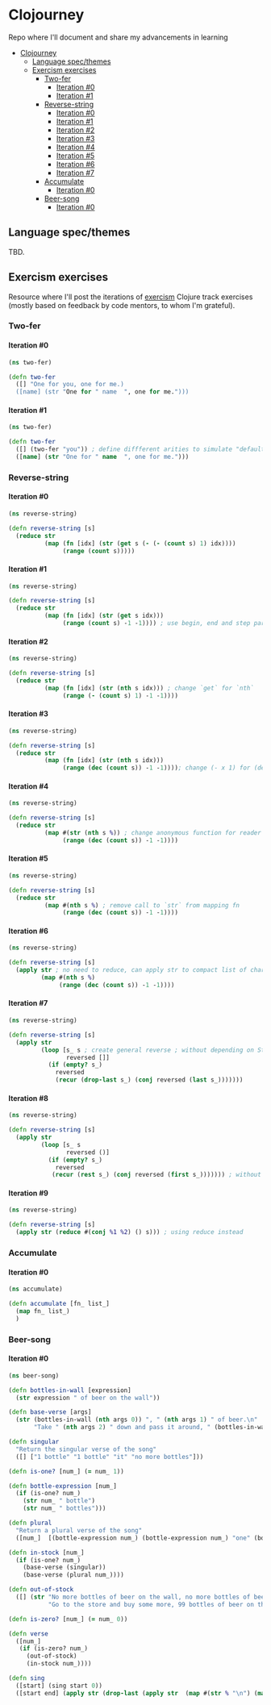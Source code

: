 # Clojourney

Repo where I'll document and share my advancements in learning

- [Clojourney](#clojourney)
  - [Language spec/themes](#language-specthemes)
  - [Exercism exercises](#exercism-exercises)
    - [Two-fer](#two-fer)
      - [Iteration #0](#iteration-0)
      - [Iteration #1](#iteration-1)
    - [Reverse-string](#reverse-string)
      - [Iteration #0](#iteration-0-1)
      - [Iteration #1](#iteration-1-1)
      - [Iteration #2](#iteration-2)
      - [Iteration #3](#iteration-3)
      - [Iteration #4](#iteration-4)
      - [Iteration #5](#iteration-5)
      - [Iteration #6](#iteration-6)
      - [Iteration #7](#iteration-7)
    - [Accumulate](#accumulate)
      - [Iteration #0](#iteration-0-2)
    - [Beer-song](#beer-song)
      - [Iteration #0](#iteration-0-3)

## Language spec/themes

TBD.

## Exercism exercises

Resource where I'll post the iterations of [exercism](https://exercism.io/my/tracks/clojure) Clojure track exercises (mostly based on feedback by code mentors, to whom I'm grateful).

### Two-fer

#### Iteration #0

```clojure
(ns two-fer)

(defn two-fer
  ([] "One for you, one for me.)
  ([name] (str "One for " name  ", one for me.")))
```

#### Iteration #1

```clojure
(ns two-fer)

(defn two-fer
  ([] (two-fer "you")) ; define diffferent arities to simulate "default arguments"
  ([name] (str "One for " name  ", one for me.")))
```

### Reverse-string

#### Iteration #0

```clojure
(ns reverse-string)

(defn reverse-string [s]
  (reduce str
          (map (fn [idx] (str (get s (- (- (count s) 1) idx))))
               (range (count s)))))
```

#### Iteration #1

```clojure
(ns reverse-string)

(defn reverse-string [s]
  (reduce str
          (map (fn [idx] (str (get s idx)))
               (range (count s) -1 -1)))) ; use begin, end and step params
```

#### Iteration #2

```clojure
(ns reverse-string)

(defn reverse-string [s]
  (reduce str
          (map (fn [idx] (str (nth s idx))) ; change `get` for `nth`
               (range (- (count s) 1) -1 -1))))
```

#### Iteration #3

```clojure
(ns reverse-string)

(defn reverse-string [s]
  (reduce str
          (map (fn [idx] (str (nth s idx)))
               (range (dec (count s)) -1 -1)))); change (- x 1) for (dec x)
```

#### Iteration #4

```clojure
(ns reverse-string)

(defn reverse-string [s]
  (reduce str
          (map #(str (nth s %)) ; change anonymous function for reader syntax
               (range (dec (count s)) -1 -1))))
```

#### Iteration #5

```clojure
(ns reverse-string)

(defn reverse-string [s]
  (reduce str
          (map #(nth s %) ; remove call to `str` from mapping fn
               (range (dec (count s)) -1 -1))))
```

#### Iteration #6

```clojure
(ns reverse-string)

(defn reverse-string [s]
  (apply str ; no need to reduce, can apply str to compact list of chars
         (map #(nth s %)
              (range (dec (count s)) -1 -1))))
```

#### Iteration #7

```clojure
(ns reverse-string)

(defn reverse-string [s]
  (apply str
         (loop [s_ s ; create general reverse ; without depending on String random access
                reversed []]
           (if (empty? s_)
             reversed
             (recur (drop-last s_) (conj reversed (last s_)))))))
```

#### Iteration #8

```clojure
(ns reverse-string)

(defn reverse-string [s]
  (apply str 
         (loop [s_ s
                reversed ()]
           (if (empty? s_)
             reversed
            (recur (rest s_) (conj reversed (first s_))))))) ; without using `last`, `drop-last`, and vectors (N^2)
```

#### Iteration #9

```clojure
(ns reverse-string)

(defn reverse-string [s]
  (apply str (reduce #(conj %1 %2) () s))) ; using reduce instead
```

### Accumulate

#### Iteration #0

```clojure
(ns accumulate)

(defn accumulate [fn_ list_]
  (map fn_ list_)
  )
```

### Beer-song

#### Iteration #0

```clojure
(ns beer-song)

(defn bottles-in-wall [expression]
  (str expression " of beer on the wall"))

(defn base-verse [args]
  (str (bottles-in-wall (nth args 0)) ", " (nth args 1) " of beer.\n"
       "Take " (nth args 2) " down and pass it around, " (bottles-in-wall (nth args 3)) ".\n"))

(defn singular
  "Return the singular verse of the song"
  ([] ["1 bottle" "1 bottle" "it" "no more bottles"]))

(defn is-one? [num_] (= num_ 1))

(defn bottle-expression [num_]
  (if (is-one? num_)
    (str num_ " bottle")
    (str num_ " bottles")))

(defn plural
  "Return a plural verse of the song"
  ([num_]  [(bottle-expression num_) (bottle-expression num_) "one" (bottle-expression (dec num_))]))

(defn in-stock [num_]
  (if (is-one? num_)
    (base-verse (singular))
    (base-verse (plural num_))))

(defn out-of-stock
  ([] (str "No more bottles of beer on the wall, no more bottles of beer.\n"
           "Go to the store and buy some more, 99 bottles of beer on the wall.\n")))

(defn is-zero? [num_] (= num_ 0))

(defn verse
  ([num_]
   (if (is-zero? num_)
     (out-of-stock)
     (in-stock num_))))

(defn sing
  ([start] (sing start 0))
  ([start end] (apply str (drop-last (apply str  (map #(str % "\n") (map verse (range start (dec end) -1)))))))) ; drop last \n due to test case
```
